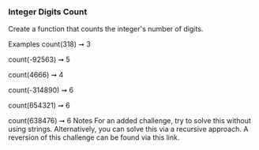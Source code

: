 ### Integer Digits Count

Create a function that counts the integer's number of digits.

Examples
count(318) ➞ 3

count(-92563) ➞ 5

count(4666) ➞ 4

count(-314890) ➞ 6

count(654321) ➞ 6

count(638476) ➞ 6
Notes
For an added challenge, try to solve this without using strings.
Alternatively, you can solve this via a recursive approach.
A reversion of this challenge can be found via this link.
